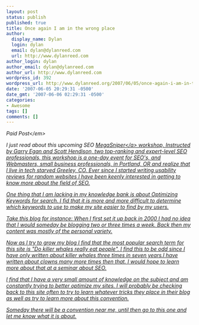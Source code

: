```yaml
---
layout: post
status: publish
published: true
title: Once again I am in the wrong place
author:
  display_name: Dylan
  login: dylan
  email: dylan@dylanreed.com
  url: http://www.dylanreed.com
author_login: dylan
author_email: dylan@dylanreed.com
author_url: http://www.dylanreed.com
wordpress_id: 392
wordpress_url: http://www.dylanreed.org/2007/06/05/once-again-i-am-in-the-wrong-place/
date: '2007-06-05 20:29:31 -0500'
date_gmt: '2007-06-06 02:29:31 -0500'
categories:
- Awesome
tags: []
comments: []
---
```

<p><em>Paid Post<&#47;em></p>
<p>I just read about this upcoming SEO <a href="http:&#47;&#47;www.seoworkshop.org">MegaSniper<&#47;a> workshop, Instructed by Garry Egan and Scott Hendison, two top-ranking and expert-level SEO professionals, this workshop is a one-day event for SEO's, and Webmasters, small business professionals,  in Portland, OR and realize that I live in tech starved Greeley, CO.  Ever since I started writing usability reviews for random websites I have been keenly interested in getting to know more about the field of SEO.</p>
<p>One thing that I am lacking in my knowledge bank is about Optimizing Keywords for search. I fid that it is more and more difficult to determine which keywords to use to make my site easier to find by my users.</p>
<p>Take this blog for instance: When I first set it up back in 2000 I had no idea that I would someday be blogging two or three times a week. Back then my content was mostly of the personal variety.</p>
<p>Now as I try to grow my blog I find that the most popular search term for this site is "Do killer whales really eat people". I find this to be odd since I have only written about killer whales three times in seven years.I have written about clowns many more times then that. I would hope to learn more about that at a seminar about SEO.</p>
<p>I find that I have a very small amount of knowledge on the subject and am constantly trying to better optimize my sites. I will probably be checking back to this site often to try to learn whatever tricks they place in their blog as well as try to learn more about this convention.</p>
<p>Someday there will be a convention near me, until then go to this one and let me know what it is about.</p>
